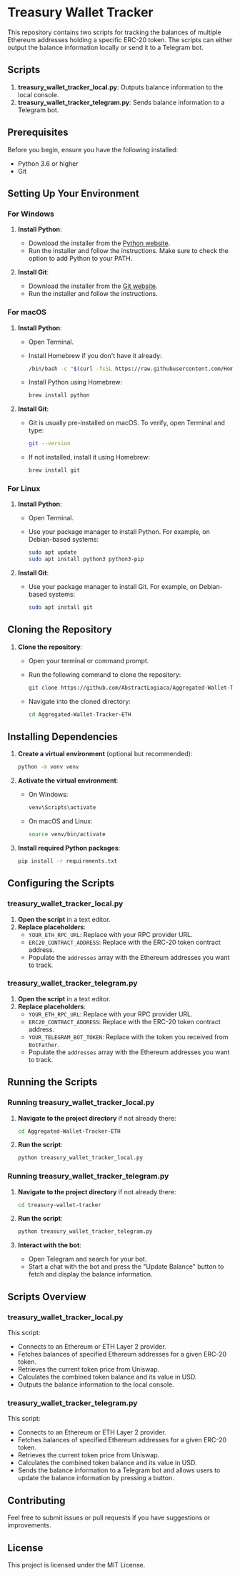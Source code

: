 
# Treasury Wallet Tracker

This repository contains two scripts for tracking the balances of multiple Ethereum addresses holding a specific ERC-20 token. The scripts can either output the balance information locally or send it to a Telegram bot.

## Scripts

1. **treasury_wallet_tracker_local.py**: Outputs balance information to the local console.
2. **treasury_wallet_tracker_telegram.py**: Sends balance information to a Telegram bot.

## Prerequisites

Before you begin, ensure you have the following installed:

- Python 3.6 or higher
- Git

## Setting Up Your Environment

### For Windows

1. **Install Python**:
   - Download the installer from the [Python website](https://www.python.org/downloads/).
   - Run the installer and follow the instructions. Make sure to check the option to add Python to your PATH.

2. **Install Git**:
   - Download the installer from the [Git website](https://git-scm.com/download/win).
   - Run the installer and follow the instructions.

### For macOS

1. **Install Python**:
   - Open Terminal.
   - Install Homebrew if you don't have it already:

     ```sh
     /bin/bash -c "$(curl -fsSL https://raw.githubusercontent.com/Homebrew/install/HEAD/install.sh)"
     ```

   - Install Python using Homebrew:

     ```sh
     brew install python
     ```

2. **Install Git**:
   - Git is usually pre-installed on macOS. To verify, open Terminal and type:

     ```sh
     git --version
     ```

   - If not installed, install it using Homebrew:

     ```sh
     brew install git
     ```

### For Linux

1. **Install Python**:
   - Open Terminal.
   - Use your package manager to install Python. For example, on Debian-based systems:

     ```sh
     sudo apt update
     sudo apt install python3 python3-pip
     ```

2. **Install Git**:
   - Use your package manager to install Git. For example, on Debian-based systems:

     ```sh
     sudo apt install git
     ```

## Cloning the Repository

1. **Clone the repository**:
   - Open your terminal or command prompt.
   - Run the following command to clone the repository:

     ```sh
     git clone https://github.com/AbstractLogiaca/Aggregated-Wallet-Tracker-ETH.git
     ```

   - Navigate into the cloned directory:

     ```sh
     cd Aggregated-Wallet-Tracker-ETH
     ```

## Installing Dependencies

1. **Create a virtual environment** (optional but recommended):

   ```sh
   python -m venv venv
   ```

2. **Activate the virtual environment**:
   - On Windows:

     ```sh
     venv\Scripts\activate
     ```

   - On macOS and Linux:

     ```sh
     source venv/bin/activate
     ```

3. **Install required Python packages**:

   ```sh
   pip install -r requirements.txt
   ```

## Configuring the Scripts

### treasury_wallet_tracker_local.py

1. **Open the script** in a text editor.
2. **Replace placeholders**:
   - `YOUR_ETH_RPC_URL`: Replace with your RPC provider URL.
   - `ERC20_CONTRACT_ADDRESS`: Replace with the ERC-20 token contract address.
   - Populate the `addresses` array with the Ethereum addresses you want to track.

### treasury_wallet_tracker_telegram.py

1. **Open the script** in a text editor.
2. **Replace placeholders**:
   - `YOUR_ETH_RPC_URL`: Replace with your RPC provider URL.
   - `ERC20_CONTRACT_ADDRESS`: Replace with the ERC-20 token contract address.
   - `YOUR_TELEGRAM_BOT_TOKEN`: Replace with the token you received from `BotFather`.
   - Populate the `addresses` array with the Ethereum addresses you want to track.

## Running the Scripts

### Running treasury_wallet_tracker_local.py

1. **Navigate to the project directory** if not already there:

   ```sh
   cd Aggregated-Wallet-Tracker-ETH
   ```

2. **Run the script**:

   ```sh
   python treasury_wallet_tracker_local.py
   ```

### Running treasury_wallet_tracker_telegram.py

1. **Navigate to the project directory** if not already there:

   ```sh
   cd treasury-wallet-tracker
   ```

2. **Run the script**:

   ```sh
   python treasury_wallet_tracker_telegram.py
   ```

3. **Interact with the bot**:
   - Open Telegram and search for your bot.
   - Start a chat with the bot and press the "Update Balance" button to fetch and display the balance information.

## Scripts Overview

### treasury_wallet_tracker_local.py

This script:
- Connects to an Ethereum or ETH Layer 2 provider.
- Fetches balances of specified Ethereum addresses for a given ERC-20 token.
- Retrieves the current token price from Uniswap.
- Calculates the combined token balance and its value in USD.
- Outputs the balance information to the local console.

### treasury_wallet_tracker_telegram.py

This script:
- Connects to an Ethereum or ETH Layer 2 provider.
- Fetches balances of specified Ethereum addresses for a given ERC-20 token.
- Retrieves the current token price from Uniswap.
- Calculates the combined token balance and its value in USD.
- Sends the balance information to a Telegram bot and allows users to update the balance information by pressing a button.

## Contributing

Feel free to submit issues or pull requests if you have suggestions or improvements.

## License

This project is licensed under the MIT License.

